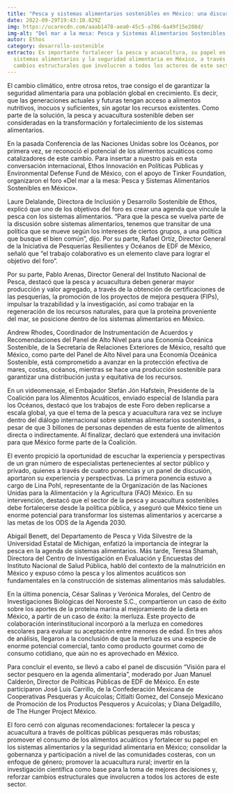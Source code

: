 ```yaml
---
title: "Pesca y sistemas alimentarios sostenibles en México: una discusión necesaria"
date: 2022-09-29T19:43:10.829Z
img: https://ucarecdn.com/aaab1478-aea0-45c5-a786-6a49f15e208d/
img-alt: "Del mar a la mesa: Pesca y Sistemas Alimentarios Sostenibles en México"
autor: Ethos
category: desarrollo-sostenible
extracto: Es importante fortalecer la pesca y acuacultura, su papel en los
  sistemas alimentarios y la seguridad alimentaria en México, a través de
  cambios estructurales que involucren a todos los actores de este sector.
---
```

El cambio climático, entre otrosa retos, trae consigo el de garantizar la seguridad alimentaria para una población global en crecimiento. Es decir, que las generaciones actuales y futuras tengan acceso a alimentos nutritivos, inocuos y suficientes, sin agotar los recursos existentes. Como parte de la solución, la pesca y acuacultura sostenible deben ser consideradas en la transformación y fortalecimiento de los sistemas alimentarios.

En la pasada Conferencia de las Naciones Unidas sobre los Océanos, por primera vez, se reconoció el potencial de los alimentos acuáticos como catalizadores de este cambio. Para insertar a nuestro país en esta conversación internacional, Ethos Innovación en Políticas Públicas y Environmental Defense Fund de México, con el apoyo de Tinker Foundation, organizaron el foro «Del mar a la mesa: Pesca y Sistemas Alimentarios Sostenibles en México».

Laure Delalande, Directora de Inclusión y Desarrollo Sostenible de Ethos, explicó que uno de los objetivos del foro es crear una agenda que vincule la pesca con los sistemas alimentarios. “Para que la pesca se vuelva parte de la discusión sobre sistemas alimentarios, tenemos que transitar de una política que se mueve según los intereses de ciertos grupos, a una política que busque el bien común”, dijo. Por su parte, Rafael Ortíz, Director General de la Iniciativa de Pesquerías Resilientes y Océanos de EDF de México, señaló que “el trabajo colaborativo es un elemento clave para lograr el objetivo del foro”.

Por su parte, Pablo Arenas, Director General del Instituto Nacional de Pesca, destacó que la pesca y acuacultura deben generar mayor producción y valor agregado, a través de la obtención de certificaciones de las pesquerías, la promoción de los proyectos de mejora pesquera (FIPs), impulsar la trazabilidad y la investigación, así como trabajar en la regeneración de los recursos naturales, para que la proteína proveniente del mar, se posicione dentro de los sistemas alimentarios en México.

Andrew Rhodes, Coordinador de Instrumentación de Acuerdos y Recomendaciones del Panel de Alto Nivel para una Economía Oceánica Sostenible, de la Secretaría de Relaciones Exteriores de México, resaltó que México, como parte del Panel de Alto Nivel para una Economía Oceánica Sostenible, está comprometido a avanzar en la protección efectiva de mares, costas, océanos, mientras se hace una producción sostenible para garantizar una distribución justa y equitativa de los recursos.

En un videomensaje, el Embajador Stefán Jón Hafstein, Presidente de la Coalición para los Alimentos Acuáticos, enviado especial de Islandia para los Océanos, destacó que los trabajos de este Foro deben replicarse a escala global, ya que el tema de la pesca y acuacultura rara vez se incluye dentro del diálogo internacional sobre sistemas alimentarios sostenibles, a pesar de que 3 billones de personas dependen de esta fuente de alimentos directa o indirectamente. Al finalizar, declaró que extenderá una invitación para que México forme parte de la Coalición.

El evento propició la oportunidad de escuchar la experiencia y perspectivas de un gran número de especialistas pertenecientes al sector público y privado, quienes a través de cuatro ponencias y un panel de discusión, aportaron su experiencia y perspectivas. La primera ponencia estuvo a cargo de Lina Pohl, representante de la Organización de las Naciones Unidas para la Alimentación y la Agricultura (FAO) México. En su intervención, destacó que el sector de la pesca y acuacultura sostenibles debe fortalecerse desde la política pública, y aseguró que México tiene un enorme potencial para transformar los sistemas alimentarios y acercarse a las metas de los ODS de la Agenda 2030.

Abigail Benett, del Departamento de Pesca y Vida Silvestre de la Universidad Estatal de Michigan, enfatizó la importancia de integrar la pesca en la agenda de sistemas alimentarios. Más tarde, Teresa Shamah, Directora del Centro de Investigación en Evaluación y Encuestas del Instituto Nacional de Salud Pública, habló del contexto de la malnutrición en México y expuso cómo la pesca y los alimentos acuáticos son fundamentales en la construcción de sistemas alimentarios más saludables.

En la última ponencia, César Salinas y Verónica Morales, del Centro de Investigaciones Biológicas del Noroeste S.C., compartieron un caso de éxito sobre los aportes de la proteína marina al mejoramiento de la dieta en México, a partir de un caso de éxito: la merluza. Este proyecto de colaboración interinstitucional incorporó a la merluza en comedores escolares para evaluar su aceptación entre menores de edad. En tres años de análisis, llegaron a la conclusión de que la merluza es una especie de enorme potencial comercial, tanto como producto gourmet como de consumo cotidiano, que aún no es aprovechado en México.

Para concluir el evento, se llevó a cabo el panel de discusión “Visión para el sector pesquero en la agenda alimentaria”, moderado por Juan Manuel Calderón, Director de Políticas Públicas de EDF de México. En este participaron José Luis Carrillo, de la Confederación Mexicana de Cooperativas Pesqueras y Acuícolas; Citlalti Gomez, del Consejo Mexicano de Promoción de los Productos Pesqueros y Acuícolas; y Diana Delgadillo, de The Hunger Project México.

El foro cerró con algunas recomendaciones: fortalecer la pesca y acuacultura a través de políticas públicas pesqueras más robustas; promover el consumo de los alimentos acuáticos y fortalecer su papel en los sistemas alimentarios y la seguridad alimentaria en México; consolidar la gobernanza y participación a nivel de las comunidades costeras, con un enfoque de género; promover la acuacultura rural; invertir en la investigación científica como base para la toma de mejores decisiones y, reforzar cambios estructurales que involucren a todos los actores de este sector.